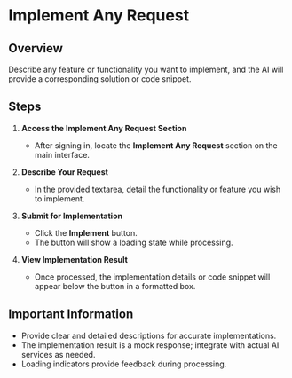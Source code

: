 # Implement Any Request

## Overview
Describe any feature or functionality you want to implement, and the AI will provide a corresponding solution or code snippet.

## Steps
1. **Access the Implement Any Request Section**
   - After signing in, locate the **Implement Any Request** section on the main interface.

2. **Describe Your Request**
   - In the provided textarea, detail the functionality or feature you wish to implement.

3. **Submit for Implementation**
   - Click the **Implement** button.
   - The button will show a loading state while processing.

4. **View Implementation Result**
   - Once processed, the implementation details or code snippet will appear below the button in a formatted box.

## Important Information
- Provide clear and detailed descriptions for accurate implementations.
- The implementation result is a mock response; integrate with actual AI services as needed.
- Loading indicators provide feedback during processing.